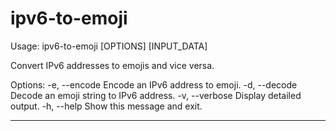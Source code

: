 # ipv6-to-emoji

Usage: ipv6-to-emoji [OPTIONS] [INPUT_DATA]

  Convert IPv6 addresses to emojis and vice versa.

Options:
  -e, --encode   Encode an IPv6 address to emoji.
  -d, --decode   Decode an emoji string to IPv6 address.
  -v, --verbose  Display detailed output.
  -h, --help     Show this message and exit.

---


